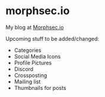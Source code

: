 # morphsec.io

My blog at [Morphsec.io](https://morphsec.io)

Upcoming stuff to be added/changed:

- Categories
- Social Media Icons
- Profile Pictures
- Discord
- Crossposting
- Mailing list
- Thumbnails for posts
